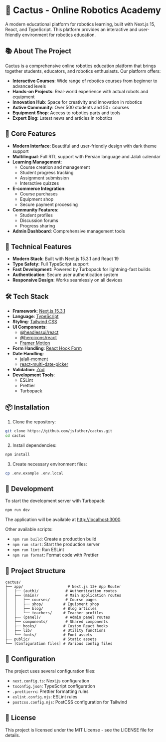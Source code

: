 # 🌵 Cactus - Online Robotics Academy

A modern educational platform for robotics learning, built with Next.js 15, React, and TypeScript. This platform provides an interactive and user-friendly environment for robotics education.

## 📚 About The Project

Cactus is a comprehensive online robotics education platform that brings together students, educators, and robotics enthusiasts. Our platform offers:

- **Interactive Courses**: Wide range of robotics courses from beginner to advanced levels
- **Hands-on Projects**: Real-world experience with actual robots and equipment
- **Innovation Hub**: Space for creativity and innovation in robotics
- **Active Community**: Over 500 students and 50+ courses
- **Equipment Shop**: Access to robotics parts and tools
- **Expert Blog**: Latest news and articles in robotics

## 🎯 Core Features

- **Modern Interface**: Beautiful and user-friendly design with dark theme support
- **Multilingual**: Full RTL support with Persian language and Jalali calendar
- **Learning Management**: 
  - Course creation and management
  - Student progress tracking
  - Assignment submission
  - Interactive quizzes
- **E-commerce Integration**:
  - Course purchases
  - Equipment shop
  - Secure payment processing
- **Community Features**:
  - Student profiles
  - Discussion forums
  - Progress sharing
- **Admin Dashboard**: Comprehensive management tools

## 🚀 Technical Features

- **Modern Stack**: Built with Next.js 15.3.1 and React 19
- **Type Safety**: Full TypeScript support
- **Fast Development**: Powered by Turbopack for lightning-fast builds
- **Authentication**: Secure user authentication system
- **Responsive Design**: Works seamlessly on all devices

## 🛠️ Tech Stack

- **Framework**: [Next.js 15.3.1](https://nextjs.org/)
- **Language**: [TypeScript](https://www.typescriptlang.org/)
- **Styling**: [Tailwind CSS](https://tailwindcss.com/)
- **UI Components**: 
  - [@headlessui/react](https://headlessui.com/)
  - [@heroicons/react](https://heroicons.com/)
  - [Framer Motion](https://www.framer.com/motion/)
- **Form Handling**: [React Hook Form](https://react-hook-form.com/)
- **Date Handling**: 
  - [jalali-moment](https://github.com/jalaali/moment-jalaali)
  - [react-multi-date-picker](https://github.com/shahabyazdi/react-multi-date-picker)
- **Validation**: [Zod](https://github.com/colinhacks/zod)
- **Development Tools**:
  - ESLint
  - Prettier
  - Turbopack

## 📦 Installation

1. Clone the repository:
```bash
git clone https://github.com/jsfather/cactus.git
cd cactus
```

2. Install dependencies:
```bash
npm install
```

3. Create necessary environment files:
```bash
cp .env.example .env.local
```

## 🚀 Development

To start the development server with Turbopack:

```bash
npm run dev
```

The application will be available at [http://localhost:3000](http://localhost:3000).

Other available scripts:
- `npm run build`: Create a production build
- `npm run start`: Start the production server
- `npm run lint`: Run ESLint
- `npm run format`: Format code with Prettier

## 📁 Project Structure

```
cactus/
├── app/                    # Next.js 13+ App Router
│   ├── (auth)/            # Authentication routes
│   ├── (main)/            # Main application routes
│   │   ├── courses/       # Course pages
│   │   ├── shop/         # Equipment shop
│   │   ├── blog/         # Blog articles
│   │   └── teachers/     # Teacher profiles
│   ├── (panel)/           # Admin panel routes
│   ├── components/        # Shared components
│   ├── hooks/            # Custom React hooks
│   ├── lib/              # Utility functions
│   └── fonts/            # Font assets
├── public/               # Static assets
└── [Configuration files] # Various config files
```

## 🔧 Configuration

The project uses several configuration files:
- `next.config.ts`: Next.js configuration
- `tsconfig.json`: TypeScript configuration
- `.prettierrc`: Prettier formatting rules
- `eslint.config.mjs`: ESLint rules
- `postcss.config.mjs`: PostCSS configuration for Tailwind

## 📝 License

This project is licensed under the MIT License - see the LICENSE file for details.
